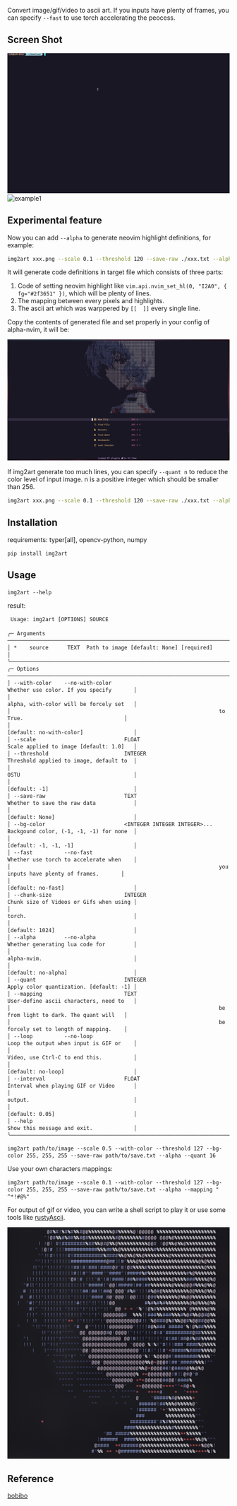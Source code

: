 Convert image/gif/video to ascii art. If you inputs have plenty of frames, you can specify `--fast` to use torch accelerating the peocess.

## Screen Shot

![example](./assets/example.gif)
![example1](./assets/example2.gif)

## Experimental feature

Now you can add `--alpha` to generate neovim highlight definitions, for example:

```sh
img2art xxx.png --scale 0.1 --threshold 120 --save-raw ./xxx.txt --alpha
```

It will generate code definitions in target file which consists of three parts:

1. Code of setting neovim highlight like `vim.api.nvim_set_hl(0, "I2A0", { fg="#2f3651" })`, which will be plenty of lines.
2. The mapping between every pixels and highlights.
3. The ascii art which was warppered by `[[  ]]` every single line.

Copy the contents of generated file and set properly in your config of alpha-nvim, it will be:

![example2](./assets/example3.png)

If img2art generate too much lines, you can specify `--quant n` to reduce the color level of input image. n is a positive integer which should be smaller than 256.

```sh
img2art xxx.png --scale 0.1 --threshold 120 --save-raw ./xxx.txt --alpha --quant 16
```

## Installation

requirements: typer[all], opencv-python, numpy

```
pip install img2art
```

## Usage

```
img2art --help
```

result:

```
 Usage: img2art [OPTIONS] SOURCE

╭─ Arguments ──────────────────────────────────────────────────────────────────────────────────────────────╮
│ *    source      TEXT  Path to image [default: None] [required]                                          │
╰──────────────────────────────────────────────────────────────────────────────────────────────────────────╯
╭─ Options ────────────────────────────────────────────────────────────────────────────────────────────────╮
│ --with-color    --no-with-color                                  Whether use color. If you specify       │
│                                                                  alpha, with-color will be forcely set   │
│                                                                  to True.                                │
│                                                                  [default: no-with-color]                │
│ --scale                            FLOAT                         Scale applied to image [default: 1.0]   │
│ --threshold                        INTEGER                       Threshold applied to image, default to  │
│                                                                  OSTU                                    │
│                                                                  [default: -1]                           │
│ --save-raw                         TEXT                          Whether to save the raw data            │
│                                                                  [default: None]                         │
│ --bg-color                         <INTEGER INTEGER INTEGER>...  Backgound color, (-1, -1, -1) for none  │
│                                                                  [default: -1, -1, -1]                   │
│ --fast          --no-fast                                        Whether use torch to accelerate when    │
│                                                                  you inputs have plenty of frames.       │
│                                                                  [default: no-fast]                      │
│ --chunk-size                       INTEGER                       Chunk size of Videos or Gifs when using │
│                                                                  torch.                                  │
│                                                                  [default: 1024]                         │
│ --alpha         --no-alpha                                       Whether generating lua code for         │
│                                                                  alpha-nvim.                             │
│                                                                  [default: no-alpha]                     │
│ --quant                            INTEGER                       Apply color quantization. [default: -1] │
│ --mapping                          TEXT                          User-define ascii characters, need to   │
│                                                                  be from light to dark. The quant will   │
│                                                                  be forcely set to length of mapping.    │
│ --loop          --no-loop                                        Loop the output when input is GIF or    │
│                                                                  Video, use Ctrl-C to end this.          │
│                                                                  [default: no-loop]                      │
│ --interval                         FLOAT                         Interval when playing GIF or Video      │
│                                                                  output.                                 │
│                                                                  [default: 0.05]                         │
│ --help                                                           Show this message and exit.             │
╰──────────────────────────────────────────────────────────────────────────────────────────────────────────╯
```

```
img2art path/to/image --scale 0.5 --with-color --threshold 127 --bg-color 255, 255, 255 --save-raw path/to/save.txt --alpha --quant 16
```

Use your own characters mappings:

```
img2art path/to/image --scale 0.1 --with-color --threshold 127 --bg-color 255, 255, 255 --save-raw path/to/save.txt --alpha --mapping " ^*!#@%"
```

For output of gif or video, you can write a shell script to play it or use some tools like [rustyAscii](https://github.com/Arch-Storm/rustyAscii).

![](./assets/example4.png)

## Reference

[bobibo](https://github.com/orzation/bobibo)
